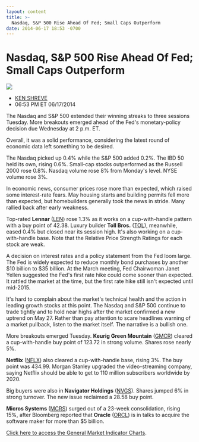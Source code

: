 ```yaml
---
layout: content
title: >-
  Nasdaq, S&P 500 Rise Ahead Of Fed; Small Caps Outperform
date: 2014-06-17 18:53 -0700
---
```



Nasdaq, S&P 500 Rise Ahead Of Fed; Small Caps Outperform
=========================================================


![](https://www.investors.com/wp-content/uploads/ibd-migrated-images/MPv_140618_635386150122098351.png)

* [KEN SHREVE](https://www.investors.com/author/shrevek/ "Posts by KEN SHREVE")
* 06:53 PM ET 06/17/2014




The Nasdaq and S&P 500 extended their winning streaks to three sessions Tuesday. More breakouts emerged ahead of the Fed's monetary-policy decision due Wednesday at 2 p.m. ET.

  

Overall, it was a solid performance, considering the latest round of economic data left something to be desired.

  

The Nasdaq picked up 0.4% while the S&P 500 added 0.2%. The IBD 50 held its own, rising 0.6%. Small-cap stocks outperformed as the Russell 2000 rose 0.8%. Nasdaq volume rose 8% from Monday's level. NYSE volume rose 3%.

  

In economic news, consumer prices rose more than expected, which raised some interest-rate fears. May housing starts and building permits fell more than expected, but homebuilders generally took the news in stride. Many rallied back after early weakness.

  

Top-rated **Lennar** ([LEN](https://research.investors.com/quote.aspx?symbol=LEN)) rose 1.3% as it works on a cup-with-handle pattern with a buy point of 42.38. Luxury builder **Toll Bros.** ([TOL](https://research.investors.com/quote.aspx?symbol=TOL)), meanwhile, eased 0.4% but closed near its session high. It's also working on a cup-with-handle base. Note that the Relative Price Strength Ratings for each stock are weak.

  

A decision on interest rates and a policy statement from the Fed loom large. The Fed is widely expected to reduce monthly bond purchases by another $10 billion to $35 billion. At the March meeting, Fed Chairwoman Janet Yellen suggested the Fed's first rate hike could come sooner than expected. It rattled the market at the time, but the first rate hike still isn't expected until mid-2015.

  

It's hard to complain about the market's technical health and the action in leading growth stocks at this point. The Nasdaq and S&P 500 continue to trade tightly and to hold near highs after the market confirmed a new uptrend on May 27. Rather than pay attention to scare headlines warning of a market pullback, listen to the market itself. The narrative is a bullish one.

  

More breakouts emerged Tuesday. **Keurig Green Mountain** ([GMCR](https://research.investors.com/quote.aspx?symbol=GMCR)) cleared a cup-with-handle buy point of 123.72 in strong volume. Shares rose nearly 5%.

  

**Netflix** ([NFLX](https://research.investors.com/quote.aspx?symbol=NFLX)) also cleared a cup-with-handle base, rising 3%. The buy point was 434.99. Morgan Stanley upgraded the video-streaming company, saying Netflix should be able to get to 110 million subscribers worldwide by 2020.

  

Big buyers were also in **Navigator Holdings** ([NVGS](https://research.investors.com/quote.aspx?symbol=NVGS)). Shares jumped 6% in strong turnover. The new issue reclaimed a 28.58 buy point.

  

**Micros Systems** ([MCRS](https://research.investors.com/quote.aspx?symbol=MCRS)) surged out of a 23-week consolidation, rising 15%, after Bloomberg reported that **Oracle** ([ORCL](https://research.investors.com/quote.aspx?symbol=ORCL)) is in talks to acquire the software maker for more than $5 billion.

  

[Click here to access the General Market Indicator Charts](https://www.investors.com/pdf/GMI_061814.pdf).




